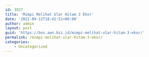 ```yaml
---
id: 3927
title: 'Mimpi Melihat Ular Hitam 3 Ekor'
date: '2022-09-12T18:42:51+00:00'
author: admin
layout: post
guid: 'https://bos.awn.biz.id/mimpi-melihat-ular-hitam-3-ekor/'
permalink: /mimpi-melihat-ular-hitam-3-ekor/
categories:
    - Uncategorized
---
```


